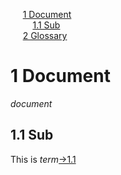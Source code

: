 
&nbsp;&nbsp;&nbsp;&nbsp; [1 Document](#doc)<br>
&nbsp;&nbsp;&nbsp;&nbsp;&nbsp;&nbsp;&nbsp;&nbsp; [1.1 Sub](#sub)<br>
&nbsp;&nbsp;&nbsp;&nbsp; [2 Glossary](glossary.md#/glossary)<br>


<a/><a id="doc"/><a id="section-1"/>
# 1 Document
*document*

<a/><a id="sub"/><a id="section-1-1"/>
## 1.1 Sub


This is *term*<a href="#sub">→1.1</a>

